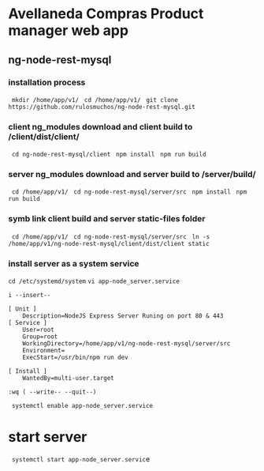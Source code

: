# Avellaneda Compras Product manager web app
## ng-node-rest-mysql

### installation process
``` mkdir /home/app/v1/```
``` cd /home/app/v1/```
``` git clone https://github.com/rulosmuchos/ng-node-rest-mysql.git```

### client ng_modules download and client build to /client/dist/client/
``` cd ng-node-rest-mysql/client```
``` npm install```
``` npm run build```

### server ng_modules download and server build to /server/build/
``` cd /home/app/v1/```
``` cd ng-node-rest-mysql/server/src```
``` npm install```
``` npm run build```

### symb link client build and server static-files folder
``` cd /home/app/v1/```
``` cd ng-node-rest-mysql/server/src```
``` ln -s /home/app/v1/ng-node-rest-mysql/client/dist/client static```

### install server as a system service
```cd /etc/systemd/system```
```vi app-node_server.service```

```i --insert--```

``` 
[ Unit ]
    Description=NodeJS Express Server Runing on port 80 & 443
[ Service ]
    User=root
    Group=root
    WorkingDirectory=/home/app/v1/ng-node-rest-mysql/server/src
    Environment=
    ExecStart=/usr/bin/npm run dev

[ Install ]
    WantedBy=multi-user.target
```

```:wq ( --write-- --quit--)```

``` systemctl enable app-node_server.service```

# start server

``` systemctl start app-node_server.servic```e